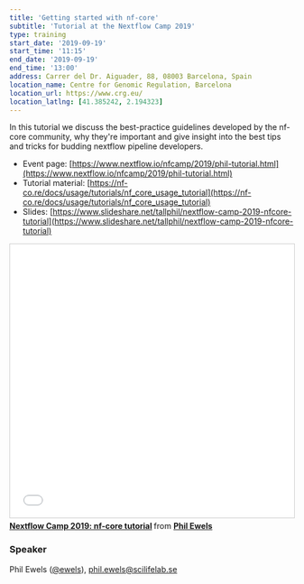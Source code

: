 ```yaml
---
title: 'Getting started with nf-core'
subtitle: 'Tutorial at the Nextflow Camp 2019'
type: training
start_date: '2019-09-19'
start_time: '11:15'
end_date: '2019-09-19'
end_time: '13:00'
address: Carrer del Dr. Aiguader, 88, 08003 Barcelona, Spain
location_name: Centre for Genomic Regulation, Barcelona
location_url: https://www.crg.eu/
location_latlng: [41.385242, 2.194323]
---
```


In this tutorial we discuss the best-practice guidelines developed by the nf-core community,
why they're important and give insight into the best tips and tricks for budding nextflow pipeline developers.

- Event page: [https://www.nextflow.io/nfcamp/2019/phil-tutorial.html](https://www.nextflow.io/nfcamp/2019/phil-tutorial.html)
- Tutorial material: [https://nf-co.re/docs/usage/tutorials/nf_core_usage_tutorial](https://nf-co.re/docs/usage/tutorials/nf_core_usage_tutorial)
- Slides: [https://www.slideshare.net/tallphil/nextflow-camp-2019-nfcore-tutorial](https://www.slideshare.net/tallphil/nextflow-camp-2019-nfcore-tutorial)

<iframe src="//www.slideshare.net/slideshow/embed_code/key/I9HrOeNJx1if3D" width="595" height="485" frameborder="0" marginwidth="0" marginheight="0" scrolling="no" style="border:1px solid #CCC; border-width:1px; margin-bottom:5px; max-width: 100%;" allowfullscreen> </iframe> <div style="margin-bottom:5px"> <strong> <a href="//www.slideshare.net/tallphil/nextflow-camp-2019-nfcore-tutorial" title="Nextflow Camp 2019: nf-core tutorial" target="_blank">Nextflow Camp 2019: nf-core tutorial</a> </strong> from <strong><a href="https://www.slideshare.net/tallphil" target="_blank">Phil Ewels</a></strong> </div>

### Speaker

Phil Ewels ([@ewels](https://github.com/ewels)), [phil.ewels@scilifelab.se](mailto:phil.ewels@scilifelab.se)
